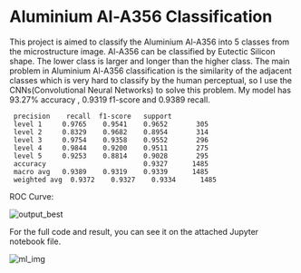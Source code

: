 # Aluminium Al-A356 Classification

This project is aimed to classify the Aluminium Al-A356 into 5 classes from the microstructure image. Al-A356 can be classified by Eutectic Silicon shape. The lower class is larger and longer than the higher class. 
The main problem in Aluminium Al-A356 classification is the similarity of the adjacent classes which is very hard to classify by the human perceptual, so I use the CNNs(Convolutional Neural Networks) to solve this problem. My model has 93.27% accuracy , 0.9319 f1-score and 0.9389 recall.


     precision    recall  f1-score   support
     level 1     0.9765    0.9541    0.9652       305
     level 2     0.8329    0.9682    0.8954       314
     level 3     0.9754    0.9358    0.9552       296
     level 4     0.9844    0.9200    0.9511       275
     level 5     0.9253    0.8814    0.9028       295
     accuracy                        0.9327      1485
     macro avg   0.9389    0.9319    0.9339      1485
     weighted avg  0.9372    0.9327    0.9334      1485

ROC Curve:

![output_best](https://user-images.githubusercontent.com/47117440/161067908-5c851943-26e8-452b-a6e5-ee28f3e1d11d.png)

For the full code and result, you can see it on the attached Jupyter notebook file.

![ml_img](https://user-images.githubusercontent.com/47117440/161075789-d6c1b321-23fb-4139-9dd4-55c57ea39dfb.jpg)
